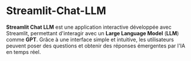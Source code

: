 # Streamlit-Chat-LLM
**Streamlit Chat LLM** est une application interactive développée avec Streamlit, permettant d'interagir avec un **Large Language Model** (**LLM**) comme **GPT**. Grâce à une interface simple et intuitive, les utilisateurs peuvent poser des questions et obtenir des réponses émergentes par l'IA en temps réel.
